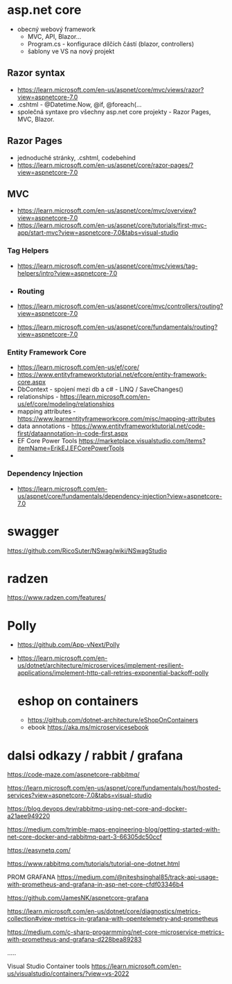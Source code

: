 # asp.net core
* obecný webový framework
  * MVC, API, Blazor...
  * Program.cs - konfigurace dílčích částí (blazor, controllers)
  * šablony ve VS na nový projekt

## Razor syntax

* https://learn.microsoft.com/en-us/aspnet/core/mvc/views/razor?view=aspnetcore-7.0
* .cshtml - @Datetime.Now, @if, @foreach(...
* společná syntaxe pro všechny asp.net core projekty - Razor Pages, MVC, Blazor.

## Razor Pages
* jednoduché stránky, .cshtml, codebehind
* https://learn.microsoft.com/en-us/aspnet/core/razor-pages/?view=aspnetcore-7.0

## MVC
* https://learn.microsoft.com/en-us/aspnet/core/mvc/overview?view=aspnetcore-7.0
* https://learn.microsoft.com/en-us/aspnet/core/tutorials/first-mvc-app/start-mvc?view=aspnetcore-7.0&tabs=visual-studio

### Tag Helpers
* https://learn.microsoft.com/en-us/aspnet/core/mvc/views/tag-helpers/intro?view=aspnetcore-7.0

* ### Routing
* https://learn.microsoft.com/en-us/aspnet/core/mvc/controllers/routing?view=aspnetcore-7.0
* https://learn.microsoft.com/en-us/aspnet/core/fundamentals/routing?view=aspnetcore-7.0

### Entity Framework Core
* https://learn.microsoft.com/en-us/ef/core/
* https://www.entityframeworktutorial.net/efcore/entity-framework-core.aspx
* DbContext - spojení mezi db a c# - LINQ / SaveChanges()
* relationships - https://learn.microsoft.com/en-us/ef/core/modeling/relationships
* mapping attributes - https://www.learnentityframeworkcore.com/misc/mapping-attributes
* data annotations - https://www.entityframeworktutorial.net/code-first/dataannotation-in-code-first.aspx
* EF Core Power Tools https://marketplace.visualstudio.com/items?itemName=ErikEJ.EFCorePowerTools
* 
### Dependency Injection
* https://learn.microsoft.com/en-us/aspnet/core/fundamentals/dependency-injection?view=aspnetcore-7.0


# swagger

https://github.com/RicoSuter/NSwag/wiki/NSwagStudio

# radzen 

https://www.radzen.com/features/

# Polly
* https://github.com/App-vNext/Polly
* https://learn.microsoft.com/en-us/dotnet/architecture/microservices/implement-resilient-applications/implement-http-call-retries-exponential-backoff-polly

  # eshop on containers
  * https://github.com/dotnet-architecture/eShopOnContainers
  * ebook https://aka.ms/microservicesebook

# dalsi odkazy / rabbit / grafana 

https://code-maze.com/aspnetcore-rabbitmq/


https://learn.microsoft.com/en-us/aspnet/core/fundamentals/host/hosted-services?view=aspnetcore-7.0&tabs=visual-studio

https://blog.devops.dev/rabbitmq-using-net-core-and-docker-a21aee949220

https://medium.com/trimble-maps-engineering-blog/getting-started-with-net-core-docker-and-rabbitmq-part-3-66305dc50ccf

https://easynetq.com/

https://www.rabbitmq.com/tutorials/tutorial-one-dotnet.html

PROM GRAFANA
https://medium.com/@niteshsinghal85/track-api-usage-with-prometheus-and-grafana-in-asp-net-core-cfdf03346b4

https://github.com/JamesNK/aspnetcore-grafana

https://learn.microsoft.com/en-us/dotnet/core/diagnostics/metrics-collection#view-metrics-in-grafana-with-opentelemetry-and-prometheus

https://medium.com/c-sharp-progarmming/net-core-microservice-metrics-with-prometheus-and-grafana-d228bea89283

.....

Visual Studio Container tools
https://learn.microsoft.com/en-us/visualstudio/containers/?view=vs-2022

